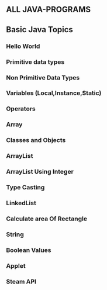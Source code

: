 ##  ALL JAVA-PROGRAMS
## Basic Java Topics
### Hello World
### Primitive data types 
### Non Primitive Data Types
### Variables (Local,Instance,Static)
### Operators 
### Array
### Classes and Objects
### ArrayList
### ArrayList Using Integer
### Type Casting
### LinkedList
### Calculate area Of Rectangle
### String
### Boolean Values
### Applet
### Steam API
